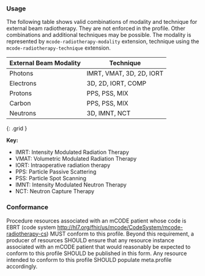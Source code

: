 
### Usage

The following table shows valid combinations of modality and technique for external beam radiotherapy. They are not enforced in the profile. Other combinations and additional techniques may be possible. The modality is represented by `mcode-radiotherapy-modality` extension, technique using the `mcode-radiotherapy-technique` extension.

| **External Beam Modality** | **Technique** |
| ------------------- | ------------------ |
| Photons  | IMRT, VMAT, 3D, 2D, IORT |
| Electrons| 3D, 2D, IORT, COMP |
| Protons  | PPS, PSS, MIX |
| Carbon   | PPS, PSS, MIX |
| Neutrons | 3D, IMNT, NCT |
{: .grid }

**Key:**

* IMRT: Intensity Modulated Radiation Therapy
* VMAT: Volumetric Modulated Radiation Therapy
* IORT: Intraoperative radiation therapy
* PPS: Particle Passive Scattering
* PSS: Particle Spot Scanning
* IMNT: Intensity Modulated Neutron Therapy
* NCT: Neutron Capture Therapy

### Conformance

Procedure resources associated with an mCODE patient whose code is EBRT (code system http://hl7.org/fhir/us/mcode/CodeSystem/mcode-radiotherapy-cs) MUST conform to this profile. Beyond this requirement, a producer of resources SHOULD ensure that any resource instance associated with an mCODE patient that would reasonably be expected to conform to this profile SHOULD be published in this form. Any resource intended to conform to this profile SHOULD populate meta.profile accordingly.
